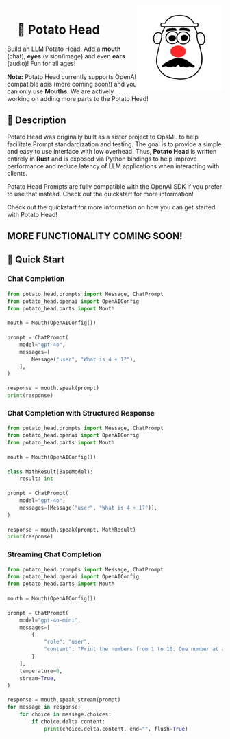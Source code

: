 <div style="margin-bottom: 20px; position: relative; z-index: 1;">
  <img align="right" width="200" src="images/potatohead.svg">
</div>


<div id="toc"> <!-- both work, toc or user-content-toc -->
  <ul style="list-style: none;">
    <summary>
      <h1>🥔 Potato Head</h1>
    </summary>
  </ul>
</div>


Build an LLM Potato Head. Add a **mouth** (chat), **eyes** (vision/image) and even **ears** (audio)! Fun for all ages!

**Note:** Potato Head currently supports OpenAI compatible apis (more coming soon!) and you can only use **Mouths**. We are actively working on adding more parts to the Potato Head!


<div align="left">
  <h2>📖 Description</h2>
</div>


Potato Head was originally built as a sister project to OpsML to help facilitate Prompt standardization and testing. The goal is to provide a simple and easy to use interface with low overhead. Thus, **Potato Head** is written entirely in **Rust** and is exposed via Python bindings to help improve performance and reduce latency of LLM applications when interacting with clients.

Potato Head Prompts are fully compatible with the OpenAI SDK if you prefer to use that instead. Check out the quickstart for more information!

Check out the quickstart for more information on how you can get started with Potato Head!

## MORE FUNCTIONALITY COMING SOON!


<div align="left">
  <h2>🚀 Quick Start</h2>
</div>

### Chat Completion

```python
from potato_head.prompts import Message, ChatPrompt
from potato_head.openai import OpenAIConfig
from potato_head.parts import Mouth 

mouth = Mouth(OpenAIConfig())

prompt = ChatPrompt(
    model="gpt-4o",
    messages=[
        Message("user", "What is 4 + 1?"),
    ],
)

response = mouth.speak(prompt)
print(response)
```

### Chat Completion with Structured Response

```python
from potato_head.prompts import Message, ChatPrompt
from potato_head.openai import OpenAIConfig
from potato_head.parts import Mouth 

mouth = Mouth(OpenAIConfig())

class MathResult(BaseModel):
    result: int

prompt = ChatPrompt(
    model="gpt-4o",
    messages=[Message("user", "What is 4 + 1?")],
)

response = mouth.speak(prompt, MathResult)
print(response)
```

### Streaming Chat Completion

```python
from potato_head.prompts import Message, ChatPrompt
from potato_head.openai import OpenAIConfig
from potato_head.parts import Mouth 

mouth = Mouth(OpenAIConfig())

prompt = ChatPrompt(
    model="gpt-4o-mini",
    messages=[
        {
            "role": "user",
            "content": "Print the numbers from 1 to 10. One number at a time.",
        }
    ],
    temperature=0,
    stream=True,
)

response = mouth.speak_stream(prompt)
for message in response:
    for choice in message.choices:
        if choice.delta.content:
            print(choice.delta.content, end="", flush=True)
```

